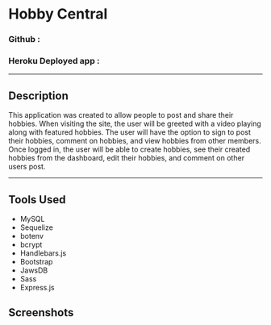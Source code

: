 # Hobby Central

### Github : 

### Heroku Deployed app :

---

## Description
This application was created to allow people to post and share their hobbies.  When visiting the site, the user will be greeted with a video playing along with featured hobbies.  The user will have the option to sign to post their hobbies, comment on hobbies, and view hobbies from other members. Once logged in, the user will be able to create hobbies, see their created hobbies from the dashboard, edit their hobbies, and comment on other users post.

---

## Tools Used

- MySQL
- Sequelize
- botenv
- bcrypt
- Handlebars.js
- Bootstrap
- JawsDB
- Sass
- Express.js


## Screenshots
![]()
![]()
![]()
